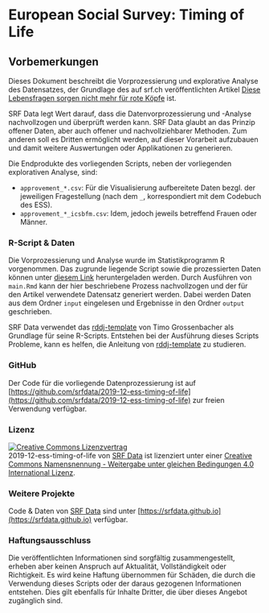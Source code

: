 # European Social Survey: Timing of Life

## Vorbemerkungen

Dieses Dokument beschreibt die Vorprozessierung und explorative Analyse des Datensatzes, der Grundlage des auf srf.ch veröffentlichten Artikel [Diese Lebensfragen sorgen nicht mehr für rote Köpfe](https://www.srf.ch/news/schweiz/langzeit-umfrage-zeigt-diese-lebensfragen-sorgen-nicht-mehr-fuer-rote-koepfe) ist.

SRF Data legt Wert darauf, dass die Datenvorprozessierung und -Analyse nachvollzogen und überprüft werden kann. SRF Data glaubt an das Prinzip offener Daten, aber auch offener und nachvollziehbarer Methoden. Zum anderen soll es Dritten ermöglicht werden, auf dieser Vorarbeit aufzubauen und damit weitere Auswertungen oder Applikationen zu generieren.  

Die Endprodukte des vorliegenden Scripts, neben der vorliegenden explorativen Analyse, sind:

* `approvement_*.csv`: Für die Visualisierung aufbereitete Daten bezgl. der jeweiligen Fragestellung (nach dem `_`, korrespondiert mit dem Codebuch des ESS). 
* `approvement_*_icsbfm.csv`: Idem, jedoch jeweils betreffend Frauen oder Männer.

### R-Script & Daten

Die Vorprozessierung und Analyse wurde im Statistikprogramm R vorgenommen. Das zugrunde liegende Script sowie die prozessierten Daten können unter [diesem Link](https://srfdata.github.io/2019-12-ess-timing-of-life/rscript.zip) heruntergeladen werden. Durch Ausführen von `main.Rmd` kann der hier beschriebene Prozess nachvollzogen und der für den Artikel verwendete Datensatz generiert werden. Dabei werden Daten aus dem Ordner `input` eingelesen und Ergebnisse in den Ordner `output` geschrieben. 

SRF Data verwendet das [rddj-template](https://github.com/grssnbchr/rddj-template) von Timo Grossenbacher als Grundlage für seine R-Scripts.  Entstehen bei der Ausführung dieses Scripts Probleme, kann es helfen, die Anleitung von [rddj-template](https://github.com/grssnbchr/rddj-template) zu studieren. 


### GitHub

Der Code für die vorliegende Datenprozessierung ist auf [https://github.com/srfdata/2019-12-ess-timing-of-life](https://github.com/srfdata/2019-12-ess-timing-of-life) zur freien Verwendung verfügbar. 


### Lizenz

<a rel="license" href="http://creativecommons.org/licenses/by-sa/4.0/"><img alt="Creative Commons Lizenzvertrag" style="border-width:0" src="https://i.creativecommons.org/l/by-sa/4.0/88x31.png" /></a><br /><span xmlns:dct="http://purl.org/dc/terms/" href="http://purl.org/dc/dcmitype/Dataset" property="dct:title" rel="dct:type">2019-12-ess-timing-of-life</span> von <a xmlns:cc="http://creativecommons.org/ns#" href="https://github.com/srfdata/2019-12-ess-timing-of-life" property="cc:attributionName" rel="cc:attributionURL">SRF Data</a> ist lizenziert unter einer <a rel="license" href="http://creativecommons.org/licenses/by-sa/4.0/">Creative Commons Namensnennung - Weitergabe unter gleichen Bedingungen 4.0 International Lizenz</a>.

### Weitere Projekte

Code & Daten von [SRF Data](https://srf.ch/data) sind unter [https://srfdata.github.io](https://srfdata.github.io) verfügbar.

### Haftungsausschluss

Die veröffentlichten Informationen sind sorgfältig zusammengestellt, erheben aber keinen Anspruch auf Aktualität, Vollständigkeit oder Richtigkeit. Es wird keine Haftung übernommen für Schäden, die  durch die Verwendung dieses Scripts oder der daraus gezogenen Informationen entstehen. Dies gilt ebenfalls für Inhalte Dritter, die über dieses Angebot zugänglich sind.
